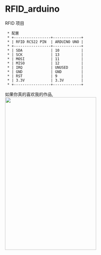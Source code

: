 # RFID_arduino

RFID 项目
```
 * 配置
 * +-----------------+-------------+
 * | RFID RC522 PIN  | ARDUINO UNO |
 * +-----------------+-------------+
 * | SDA             | 10          |
 * | SCK             | 13          |
 * | MOSI            | 11          |
 * | MISO            | 12          |
 * | IRQ             | UNUSED      |
 * | GND             | GND         |
 * | RST             | 9           |
 * | 3.3V            | 3.3V        |
 * +-----------------+-------------+
 ```



如果你真的喜欢我的作品,
<br />
<img src="https://raw.githubusercontent.com/johnmelodyme/current_location/johnmelodyme-alipayqr/IMG_4026.JPG"  style="height: 500px !important;width: 300px !important;" >
